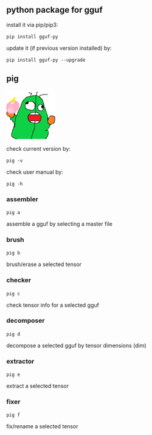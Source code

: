 ## python package for gguf

install it via pip/pip3:
```
pip install gguf-py
```

update it (if previous version installed) by:
```
pip install gguf-py --upgrade
```

## pig
[<img src="https://raw.githubusercontent.com/gguf-org/pig/master/pig.gif" width="128" height="128">](https://github.com/gguf-org/pig)

check current version by:
```
pig -v
```

check user manual by:
```
pig -h
```

### assembler
```
pig a
```
assemble a gguf by selecting a master file

### brush
```
pig b
```
brush/erase a selected tensor

### checker
```
pig c
```
check tensor info for a selected gguf

### decomposer
```
pig d
```
decompose a selected gguf by tensor dimensions (dim)

### extractor
```
pig e
```
extract a selected tensor

### fixer
```
pig f
```
fix/rename a selected tensor